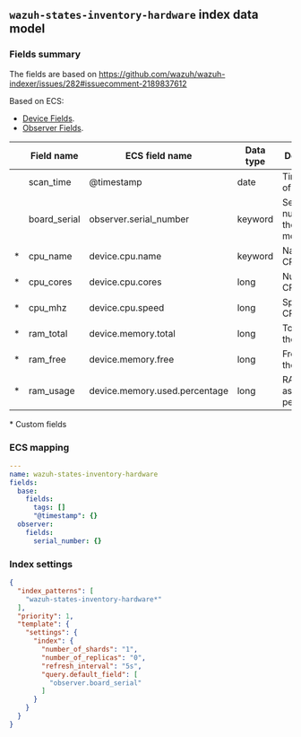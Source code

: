 ## `wazuh-states-inventory-hardware` index data model

### Fields summary

The fields are based on https://github.com/wazuh/wazuh-indexer/issues/282#issuecomment-2189837612

Based on ECS:

-   [Device Fields](https://www.elastic.co/guide/en/ecs/current/ecs-device.html).
-   [Observer Fields](https://www.elastic.co/guide/en/ecs/current/ecs-device.html).

|     | Field name   | ECS field name                | Data type | Description                      |
| --- | ------------ | ----------------------------- | --------- | -------------------------------- |
|     | scan_time    | @timestamp                    | date      | Timestamp of the scan            |
|     | board_serial | observer.serial_number        | keyword   | Serial number of the motherboard |
| *   | cpu_name     | device.cpu.name               | keyword   | Name of the CPU                  |
| *   | cpu_cores    | device.cpu.cores              | long      | Number of CPU cores              |
| *   | cpu_mhz      | device.cpu.speed              | long      | Speed of the CPU in MHz          |
| *   | ram_total    | device.memory.total           | long      | Total RAM in the system          |
| *   | ram_free     | device.memory.free            | long      | Free RAM in the system           |
| *   | ram_usage    | device.memory.used.percentage | long      | RAM usage as a percentage        |

\* Custom fields

### ECS mapping

```yml
---
name: wazuh-states-inventory-hardware
fields:
  base:
    fields:
      tags: []
      "@timestamp": {}
  observer:
    fields:
      serial_number: {}
```

### Index settings

```json
{
  "index_patterns": [
    "wazuh-states-inventory-hardware*"
  ],
  "priority": 1,
  "template": {
    "settings": {
      "index": {
        "number_of_shards": "1",
        "number_of_replicas": "0",
        "refresh_interval": "5s",
        "query.default_field": [
          "observer.board_serial"
        ]
      }
    }
  }
}
```
